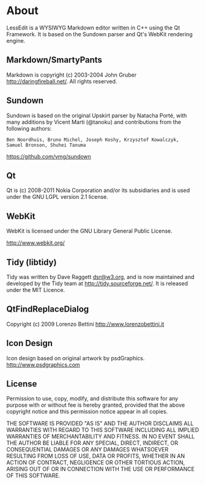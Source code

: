 About
=====

LessEdit is a WYSIWYG Markdown editor written in C++ using the Qt Framework. It is based on the Sundown parser and Qt's WebKit rendering engine.

Markdown/SmartyPants
--------------------

Markdown is copyright (c) 2003-2004 John Gruber <http://daringfireball.net/>.
All rights reserved. 

Sundown
-------

Sundown is based on the original Upskirt parser by Natacha Port&eacute;, with many
additions by Vicent Marti (@tanoku) and contributions from the following
authors:

	Ben Noordhuis, Bruno Michel, Joseph Koshy, Krzysztof Kowalczyk,
	Samuel Bronson,	Shuhei Tanuma 

<https://github.com/vmg/sundown>

Qt
--

Qt is (c) 2008-2011 Nokia Corporation and/or its subsidiaries and is used 
under the GNU LGPL version 2.1 license.

WebKit
------

WebKit is licensed under the GNU Library General Public License.

<http://www.webkit.org/>

Tidy (libtidy)
--------------

Tidy was written by Dave Raggett <dsr@w3.org>, and is now maintained and 
developed by the Tidy team at <http://tidy.sourceforge.net/>. It is released 
under the MIT Licence. 

QtFindReplaceDialog
-------------------

Copyright (c) 2009 Lorenzo Bettini <http://www.lorenzobettini.it>

Icon Design
-----------

Icon design based on original artwork by psdGraphics.
<http://www.psdgraphics.com>

License
-------

Permission to use, copy, modify, and distribute this software for any
purpose with or without fee is hereby granted, provided that the above
copyright notice and this permission notice appear in all copies.

THE SOFTWARE IS PROVIDED "AS IS" AND THE AUTHOR DISCLAIMS ALL WARRANTIES
WITH REGARD TO THIS SOFTWARE INCLUDING ALL IMPLIED WARRANTIES OF
MERCHANTABILITY AND FITNESS. IN NO EVENT SHALL THE AUTHOR BE LIABLE FOR
ANY SPECIAL, DIRECT, INDIRECT, OR CONSEQUENTIAL DAMAGES OR ANY DAMAGES
WHATSOEVER RESULTING FROM LOSS OF USE, DATA OR PROFITS, WHETHER IN AN
ACTION OF CONTRACT, NEGLIGENCE OR OTHER TORTIOUS ACTION, ARISING OUT OF
OR IN CONNECTION WITH THE USE OR PERFORMANCE OF THIS SOFTWARE.
